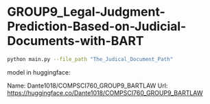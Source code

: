 # GROUP9_Legal-Judgment-Prediction-Based-on-Judicial-Documents-with-BART

```bash
python main.py --file_path "The_Judical_Document_Path"
```

model in huggingface:

Name: Dante1018/COMPSCI760_GROUP9_BARTLAW
Url: https://huggingface.co/Dante1018/COMPSCI760_GROUP9_BARTLAW

